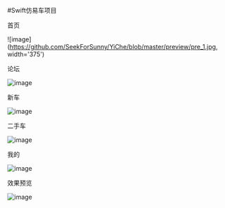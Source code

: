 #Swift仿易车项目

首页

![image](https://github.com/SeekForSunny/YiChe/blob/master/preview/pre_1.jpg, width='375')

论坛

![image](https://github.com/SeekForSunny/YiChe/blob/master/preview/pre_2.jpg)

新车

![image](https://github.com/SeekForSunny/YiChe/blob/master/preview/pre_3.jpg)

二手车

![image](https://github.com/SeekForSunny/YiChe/blob/master/preview/pre_4.jpg)

我的

![image](https://github.com/SeekForSunny/YiChe/blob/master/preview/pre_5.jpg)


效果预览

![image](https://github.com/SeekForSunny/YiChe/blob/master/preview/pre.gif)

